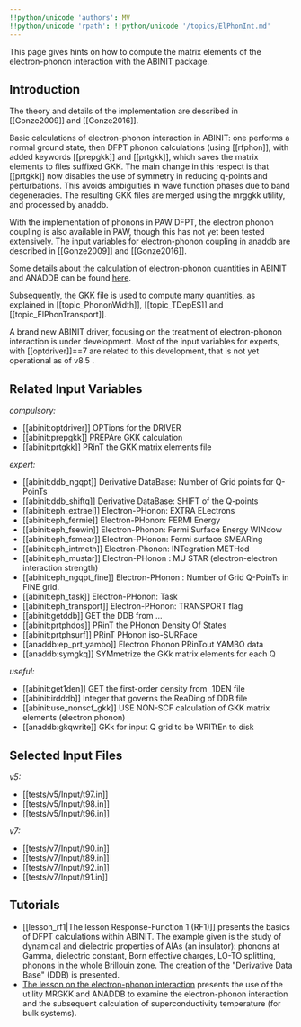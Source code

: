 ```yaml
---
!!python/unicode 'authors': MV
!!python/unicode 'rpath': !!python/unicode '/topics/ElPhonInt.md'
---
```

<!--
This file is automatically generated by mksite.py. All changes will be lost.
Change the input yaml files or the python code
-->

This page gives hints on how to compute the matrix elements of the electron-phonon interaction with the ABINIT package.

## Introduction

The theory and details of the implementation are described in [[Gonze2009]]
and [[Gonze2016]].

Basic calculations of electron-phonon interaction in ABINIT: one performs a
normal ground state, then DFPT phonon calculations (using [[rfphon]], with
added keywords [[prepgkk]] and [[prtgkk]], which saves the matrix elements to
files suffixed GKK. The main change in this respect is that [[prtgkk]] now
disables the use of symmetry in reducing q-points and perturbations. This
avoids ambiguities in wave function phases due to band degeneracies. The
resulting GKK files are merged using the mrggkk utility, and processed by
anaddb.

With the implementation of phonons in PAW DFPT, the electron phonon coupling
is also available in PAW, though this has not yet been tested extensively. The
input variables for electron-phonon coupling in anaddb are described in
[[Gonze2009]] and [[Gonze2016]].

Some details about the calculation of electron-phonon quantities in ABINIT and
ANADDB can be found [here](../documents/elphon_manual.pdf).

Subsequently, the GKK file is used to compute many quantities, as explained in
[[topic_PhononWidth]], [[topic_TDepES]] and [[topic_ElPhonTransport]].

A brand new ABINIT driver, focusing on the treatment of electron-phonon
interaction is under development. Most of the input variables for experts,
with [[optdriver]]==7 are related to this development, that is not yet
operational as of v8.5 .



## Related Input Variables

*compulsory:*

- [[abinit:optdriver]]  OPTions for the DRIVER
- [[abinit:prepgkk]]  PREPAre GKK calculation
- [[abinit:prtgkk]]  PRinT the GKK matrix elements file
 
*expert:*

- [[abinit:ddb_ngqpt]]  Derivative DataBase: Number of Grid points for Q-PoinTs
- [[abinit:ddb_shiftq]]  Derivative DataBase: SHIFT of the Q-points 
- [[abinit:eph_extrael]]  Electron-PHonon: EXTRA ELectrons
- [[abinit:eph_fermie]]  Electron-PHonon: FERMI Energy
- [[abinit:eph_fsewin]]  Electron-Phonon: Fermi Surface Energy WINdow
- [[abinit:eph_fsmear]]  Electron-PHonon: Fermi surface SMEARing
- [[abinit:eph_intmeth]]  Electron-Phonon: INTegration METHod
- [[abinit:eph_mustar]]  Electron-PHonon : MU STAR (electron-electron interaction strength)
- [[abinit:eph_ngqpt_fine]]  Electron-PHonon : Number of Grid Q-PoinTs in FINE grid.
- [[abinit:eph_task]]  Electron-PHonon: Task
- [[abinit:eph_transport]]  Electron-PHonon: TRANSPORT flag
- [[abinit:getddb]]  GET the DDB from ...
- [[abinit:prtphdos]]  PRinT the PHonon Density Of States
- [[abinit:prtphsurf]]  PRinT PHonon iso-SURFace
- [[anaddb:ep_prt_yambo]]  Electron Phonon PRinTout YAMBO data
- [[anaddb:symgkq]]  SYMmetrize the GKk matrix elements for each Q
 
*useful:*

- [[abinit:get1den]]  GET the first-order density from _1DEN file
- [[abinit:irdddb]]  Integer that governs the ReaDing of DDB file
- [[abinit:use_nonscf_gkk]]  USE NON-SCF calculation of GKK matrix elements (electron phonon)
- [[anaddb:gkqwrite]]  GKk for input Q grid to be WRITtEn to disk
 

## Selected Input Files

*v5:*

- [[tests/v5/Input/t97.in]]
- [[tests/v5/Input/t98.in]]
- [[tests/v5/Input/t96.in]]
 
*v7:*

- [[tests/v7/Input/t90.in]]
- [[tests/v7/Input/t89.in]]
- [[tests/v7/Input/t92.in]]
- [[tests/v7/Input/t91.in]]
 

## Tutorials

* [[lesson_rf1|The lesson Response-Function 1 (RF1)]] presents the basics of DFPT calculations within ABINIT. The example given is the study of dynamical and dielectric properties of AlAs (an insulator): phonons at Gamma, dielectric constant, Born effective charges, LO-TO splitting, phonons in the whole Brillouin zone. The creation of the "Derivative Data Base" (DDB) is presented.
* [The lesson on the electron-phonon interaction](../../tutorial/generated_files/lesson_eph.html) presents the use of the utility MRGKK and ANADDB to examine the electron-phonon interaction and the subsequent calculation of superconductivity temperature (for bulk systems).

